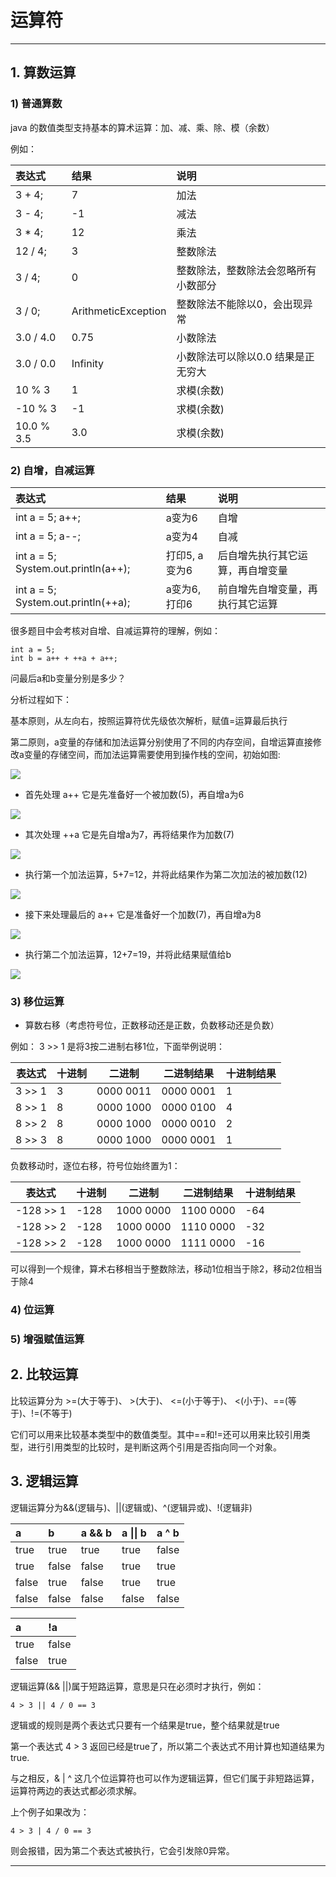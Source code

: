 # 运算符

---

## 1. 算数运算

### 1) 普通算数

java 的数值类型支持基本的算术运算：加、减、乘、除、模（余数）

例如：

| 表达式 | 结果 | 说明 |
| :--- | :--- | :--- |
| 3 + 4; | 7 | 加法 |
| 3 - 4; | -1 | 减法 |
| 3 \* 4; | 12 | 乘法 |
| 12 / 4; | 3 | 整数除法 |
| 3 / 4; | 0 | 整数除法，整数除法会忽略所有小数部分 |
| 3 / 0; | ArithmeticException | 整数除法不能除以0，会出现异常 |
| 3.0 / 4.0 | 0.75 | 小数除法 |
| 3.0 / 0.0 | Infinity | 小数除法可以除以0.0 结果是正无穷大 |
| 10 % 3 | 1 | 求模\(余数\) |
| -10 % 3 | -1 | 求模\(余数\) |
| 10.0 % 3.5 | 3.0 | 求模\(余数\) |

### 2) 自增，自减运算

| 表达式 | 结果 | 说明 |
| :--- | :--- | :--- |
| int a = 5; a++; | a变为6 | 自增 |
| int a = 5; a--; | a变为4 | 自减 |
| int a = 5; System.out.println\(a++\); | 打印5, a变为6 | 后自增先执行其它运算，再自增变量 |
| int a = 5; System.out.println\(++a\); | a变为6, 打印6 | 前自增先自增变量，再执行其它运算 |

很多题目中会考核对自增、自减运算符的理解，例如：

```
int a = 5;
int b = a++ + ++a + a++;
```

问最后a和b变量分别是多少？

分析过程如下：

基本原则，从左向右，按照运算符优先级依次解析，赋值=运算最后执行

第二原则，a变量的存储和加法运算分别使用了不同的内存空间，自增运算直接修改a变量的存储空间，而加法运算需要使用到操作栈的空间，初始如图:

![](/chapter_01/3_1.png)

* 首先处理 a++ 它是先准备好一个被加数\(5\)，再自增a为6

![](/chapter_01/3_2.png)

* 其次处理 ++a 它是先自增a为7，再将结果作为加数\(7\)

![](/chapter_01/3_3.png)

* 执行第一个加法运算，5+7=12，并将此结果作为第二次加法的被加数\(12\)

![](/chapter_01/3_4.png)

* 接下来处理最后的 a++ 它是准备好一个加数\(7\)，再自增a为8

![](/chapter_01/3_5.png)

* 执行第二个加法运算，12+7=19，并将此结果赋值给b

![](/chapter_01/3_6.png)

### 3) 移位运算

* 算数右移（考虑符号位，正数移动还是正数，负数移动还是负数）

例如： 3 >> 1 是将3按二进制右移1位，下面举例说明：

| 表达式 | 十进制 | 二进制 | 二进制结果 | 十进制结果 |
| --- | --- | --- | --- | --- |
| 3 >> 1 | 3 | 0000 0011 | 0000 0001 | 1 |
| 8 >> 1 | 8 | 0000 1000 | 0000 0100 | 4 |
| 8 >> 2 | 8 | 0000 1000 | 0000 0010 | 2 |
| 8 >> 3 | 8 | 0000 1000 | 0000 0001 | 1 |

负数移动时，逐位右移，符号位始终置为1：

| 表达式 | 十进制 | 二进制 | 二进制结果 | 十进制结果 |
| --- | --- | --- | --- | --- |
| -128 >> 1 | -128 | 1000 0000 | 1100 0000 | -64 |
| -128 >> 2 | -128 | 1000 0000 | 1110 0000 | -32 |
| -128 >> 2 | -128 | 1000 0000 | 1111 0000 | -16 |

可以得到一个规律，算术右移相当于整数除法，移动1位相当于除2，移动2位相当于除4

### 4) 位运算

### 5) 增强赋值运算

## 2. 比较运算

比较运算分为 >=(大于等于)、 >(大于)、 <=(小于等于)、 <(小于)、==(等于)、!=(不等于)

它们可以用来比较基本类型中的数值类型。其中==和!=还可以用来比较引用类型，进行引用类型的比较时，是判断这两个引用是否指向同一个对象。

## 3. 逻辑运算

逻辑运算分为&&(逻辑与)、||(逻辑或)、^(逻辑异或)、!(逻辑非)

| a | b | a && b | a \|\| b | a ^ b |
| :--- | :--- | :--- | :--- | :--- |
| true | true | true | true | false |
| true | false | false | true | true|
| false | true | false | true | true|
| false | false | false | false | false |

| a | !a |
| :--- | :--- |
| true | false |
| false | true |

逻辑运算(&& ||)属于短路运算，意思是只在必须时才执行，例如：
```
4 > 3 || 4 / 0 == 3
```
逻辑或的规则是两个表达式只要有一个结果是true，整个结果就是true

第一个表达式 4 > 3 返回已经是true了，所以第二个表达式不用计算也知道结果为true. 

与之相反，& | ^ 这几个位运算符也可以作为逻辑运算，但它们属于非短路运算，运算符两边的表达式都必须求解。

上个例子如果改为：
```
4 > 3 | 4 / 0 == 3
```
则会报错，因为第二个表达式被执行，它会引发除0异常。

---



